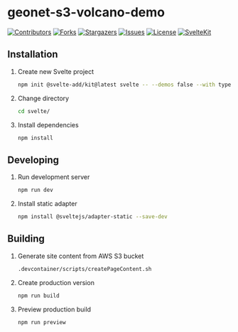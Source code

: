 # geonet-s3-volcano-demo

[![Contributors][contributors-shield]][contributors-url]
[![Forks][forks-shield]][forks-url]
[![Stargazers][stars-shield]][stars-url]
[![Issues][issues-shield]][issues-url]
[![License][license-shield]][license-url]
[![SvelteKit][kit.svelte.dev]][svelte-url]

## Installation

1. Create new Svelte project

    ```bash
    npm init @svelte-add/kit@latest svelte -- --demos false --with typescript+eslint+prettier+playwright
    ```

2. Change directory

    ```bash
    cd svelte/
    ```

3. Install dependencies

    ```bash
    npm install
    ```

## Developing

1. Run development server

    ```bash
    npm run dev
    ```

2. Install static adapter

    ```bash
    npm install @sveltejs/adapter-static --save-dev
    ```

## Building

1. Generate site content from AWS S3 bucket

    ```bash
    .devcontainer/scripts/createPageContent.sh
    ```

2. Create production version

    ```bash
    npm run build
    ```

3. Preview production build

    ```bash
    npm run preview
    ```

<!-- MARKDOWN LINKS & IMAGES -->
[contributors-shield]: https://img.shields.io/github/contributors/jajera/geonet-s3-volcano-demo.svg?style=for-the-badge
[contributors-url]: https://github.com/jajera/geonet-s3-volcano-demo/graphs/contributors
[forks-shield]: https://img.shields.io/github/forks/jajera/geonet-s3-volcano-demo.svg?style=for-the-badge
[forks-url]: https://github.com/jajera/geonet-s3-volcano-demo/network/members
[stars-shield]: https://img.shields.io/github/stars/jajera/geonet-s3-volcano-demo.svg?style=for-the-badge
[stars-url]: https://github.com/jajera/geonet-s3-volcano-demo/stargazers
[issues-shield]: https://img.shields.io/github/issues/jajera/geonet-s3-volcano-demo.svg?style=for-the-badge
[issues-url]: https://github.com/jajera/geonet-s3-volcano-demo/issues
[license-shield]: https://img.shields.io/github/license/jajera/geonet-s3-volcano-demo.svg?style=for-the-badge
[license-url]: https://github.com/jajera/geonet-s3-volcano-demo/blob/master/LICENSE.txt
[kit.svelte.dev]: https://img.shields.io/badge/SvelteKit-C7C7C7?style=for-the-badge&logo=svelte&logoColor=FF470C
[svelte-url]: https://kit.svelte.dev
